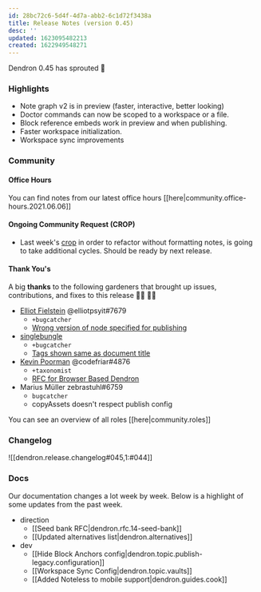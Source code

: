 ```yaml
---
id: 28bc72c6-5d4f-4d7a-abb2-6c1d72f3438a
title: Release Notes (version 0.45)
desc: ''
updated: 1623095482213
created: 1622949548271
---
```


Dendron 0.45 has sprouted 🌱

### Highlights

-   Note graph v2 is in preview (faster, interactive, better looking)
-   Doctor commands can now be scoped to a workspace or a file.
-   Block reference embeds work in preview and when publishing.
-   Faster workspace initialization.
-   Workspace sync improvements

### Community

#### Office Hours

You can find notes from our latest office hours [[here|community.office-hours.2021.06.06]]

#### Ongoing Community Request (CROP)

-   Last week's [crop](https://github.com/dendronhq/dendron/issues/572) in order to refactor without formatting notes, is going to take additional cycles. Should be ready by next release.

#### Thank You's

A big **thanks** to the following gardeners that brought up issues, contributions, and fixes to this release :man_farmer: :woman_farmer:

-   [Elliot Fielstein](https://github.com/ElliotPsyIT) @elliotpsyit#7679
    -   `+bugcatcher`
    -   [Wrong version of node specified for publishing](https://github.com/dendronhq/dendron/issues/798)
-   [singlebungle](https://github.com/singlebunglemrbungle)
    -   `+bugcatcher`
    -   [Tags shown same as document title](https://github.com/dendronhq/dendron/issues/790)
-   [Kevin Poorman](https://github.com/codefriar) @codefriar#4876
    -   `+taxonomist`
    -   [RFC for Browser Based Dendron](https://github.com/dendronhq/dendron/issues/795)
- Marius Müller zebrastuhl#6759
    - `bugcatcher` 
    - copyAssets doesn't respect publish config

You can see an overview of all roles [[here|community.roles]]

### Changelog

![[dendron.release.changelog#045,1:#044]]

### Docs

Our documentation changes a lot week by week. Below is a highlight of some updates from the past week.

-   direction
    -   [[Seed bank RFC|dendron.rfc.14-seed-bank]]
    -   [[Updated alternatives list|dendron.alternatives]]
-   dev
    -   [[Hide Block Anchors config|dendron.topic.publish-legacy.configuration]]
    -   [[Workspace Sync Config|dendron.topic.vaults]]
    -   [[Added Noteless to mobile support|dendron.guides.cook]]
